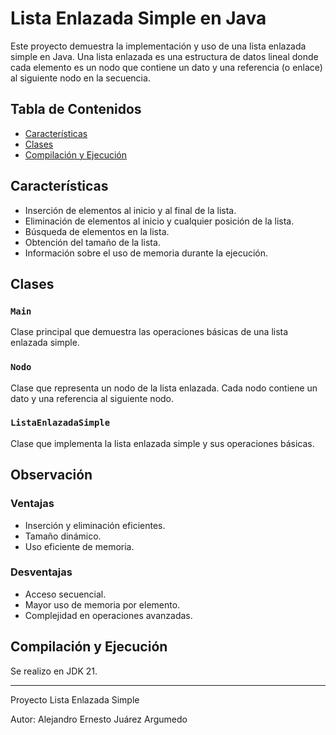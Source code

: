 # Lista Enlazada Simple en Java

Este proyecto demuestra la implementación y uso de una lista enlazada simple en Java. Una lista enlazada es una estructura de datos lineal donde cada elemento es un nodo que contiene un dato y una referencia (o enlace) al siguiente nodo en la secuencia.

## Tabla de Contenidos
- [Características](#características)
- [Clases](#clases)
- [Compilación y Ejecución](#compilaciónyejecución)

## Características

- Inserción de elementos al inicio y al final de la lista.
- Eliminación de elementos al inicio y cualquier posición de la lista.
- Búsqueda de elementos en la lista.
- Obtención del tamaño de la lista.
- Información sobre el uso de memoria durante la ejecución.

## Clases

### `Main`
Clase principal que demuestra las operaciones básicas de una lista enlazada simple.

### `Nodo`
Clase que representa un nodo de la lista enlazada. Cada nodo contiene un dato y una referencia al siguiente nodo.

### `ListaEnlazadaSimple`
Clase que implementa la lista enlazada simple y sus operaciones básicas.

## Observación

### Ventajas
- Inserción y eliminación eficientes.
- Tamaño dinámico.
- Uso eficiente de memoria.

### Desventajas
- Acceso secuencial.
- Mayor uso de memoria por elemento.
- Complejidad en operaciones avanzadas.

## Compilación y Ejecución
Se realizo en JDK 21.

***
Proyecto Lista Enlazada Simple

Autor: Alejandro Ernesto Juárez Argumedo

